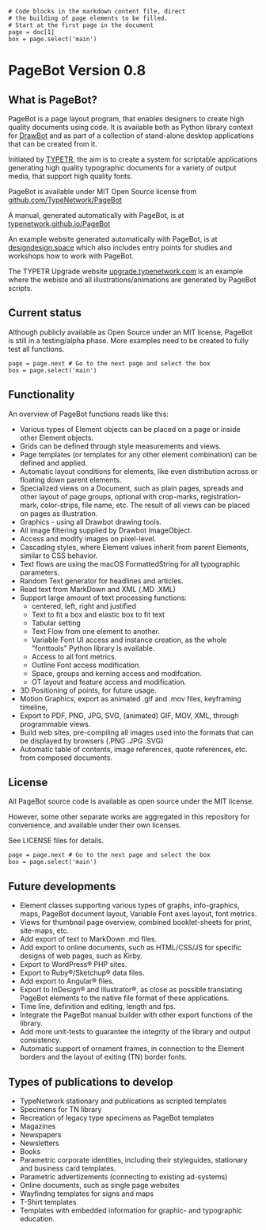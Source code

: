 ~~~
# Code blocks in the markdown content file, direct
# the building of page elements to be filled.
# Start at the first page in the document
page = doc[1]
box = page.select('main')
~~~

# PageBot Version 0.8

## What is PageBot?

PageBot is a page layout program, that enables designers to create high quality documents using code. 
It is available both as Python library context for [DrawBot](https://www.drawbot.com) and as part of a collection of stand-alone desktop applications that can be created from it. 

Initiated by [TYPETR](https://typetr.typenetwork.com), the aim is to create a system for scriptable applications generating high quality typographic documents for a variety of output media, that support high quality fonts.

PageBot is available under MIT Open Source license from [github.com/TypeNetwork/PageBot](https://github.com/TypeNetwork/PageBot)

A manual, generated automatically with PageBot, is at [typenetwork.github.io/PageBot](https://typenetwork.github.io/PageBot)

An example website generated automatically with PageBot, is at [designdesign.space](http://designdesign.space) which also includes entry points for studies and workshops how to work with PageBot.

The TYPETR Upgrade website [upgrade.typenetwork.com](https://upgrade.typenetwork.com) is an example where the webiste and all illustrations/animations are generated by PageBot scripts.


## Current status

Although publicly available as Open Source under an MIT license, PageBot is still in a testing/alpha phase.
More examples need to be created to fully test all functions.

~~~
page = page.next # Go to the next page and select the box
box = page.select('main')
~~~

## Functionality

An overview of PageBot functions reads like this:

* Various types of Element objects can be placed on a page or inside other Element objects.
* Grids can be defined through style measurements and views.
* Page templates (or templates for any other element combination) can be defined and applied.
* Automatic layout conditions for elements, like even distribution across or floating down parent elements.
* Specialized views on a Document, such as plain pages, spreads and other layout of page groups, optional with crop-marks, registration-mark, color-strips, file name, etc. The result of all views can be placed on pages as illustration.
* Graphics - using all Drawbot drawing tools.
* All image filtering supplied by Drawbot ImageObject.
* Access and modify images on pixel-level.
* Cascading styles, where Element values inherit from parent Elements, similar to CSS behavior.   
* Text flows are using the macOS FormattedString for all typographic parameters.
* Random Text generator for headlines and articles.
* Read text from MarkDown and XML (.MD .XML)
* Support large amount of text processing functions:
   * centered, left, right and justified
   * Text to fit a box and elastic box to fit text
   * Tabular setting
   * Text Flow from one element to another. 
   * Variable Font UI access and instance creation, as the whole "fonttools" Python library is available.
   * Access to all font metrics.
   * Outline Font access modification.
   * Space, groups and kerning access and modifcation.
   * OT layout and feature access and modification.
* 3D Positioning of points, for future usage.
* Motion Graphics, export as animated .gif and .mov files, keyframing timeline, 
* Export to PDF, PNG, JPG, SVG, (animated) GIF, MOV, XML, through programmable views.
* Build web sites, pre-compiling all images used into the formats that can be displayed by browsers (.PNG .JPG .SVG)
* Automatic table of contents, image references, quote references, etc. from composed documents.

## License

All PageBot source code is available as open source under the MIT license. 

However, some other separate works are aggregated in this repository for convenience, and available under their own licenses. 

See LICENSE files for details. 

~~~
page = page.next # Go to the next page and select the box
box = page.select('main')
~~~

## Future developments

* Element classes supporting various types of graphs, info-graphics, maps, PageBot document layout, Variable Font axes layout, font metrics.
* Views for thumbnail page overview, combined booklet-sheets for print, site-maps, etc.
* Add export of text to MarkDown .md files.
* Add export to online documents, such as HTML/CSS/JS for specific designs of web pages, such as Kirby.
* Export to WordPress® PHP sites.
* Export to Ruby®/Sketchup® data files.
* Add export to Angular® files.
* Export to InDesign® and Illustrator®, as close as possible translating PageBot elements to the native file format of these applications.
* Time line, definition and editing, length and fps.
* Integrate the PageBot manual builder with other export functions of the library.
* Add more unit-tests to guarantee the integrity of the library and output consistency.
* Automatic support of ornament frames, in connection to the Element borders and the layout of exiting (TN) border fonts.

## Types of publications to develop

* TypeNetwork stationary and publications as scripted templates
* Specimens for TN library
* Recreation of legacy type specimens as PageBot templates
* Magazines
* Newspapers
* Newsletters
* Books
* Parametric corporate identities, including their styleguides, stationary and business card templates.
* Parametric advertizements (connecting to existing ad-systems)
* Online documents, such as single page websites
* Wayfindng templates for signs and maps
* T-Shirt templates
* Templates with embedded information for graphic- and typographic education.
